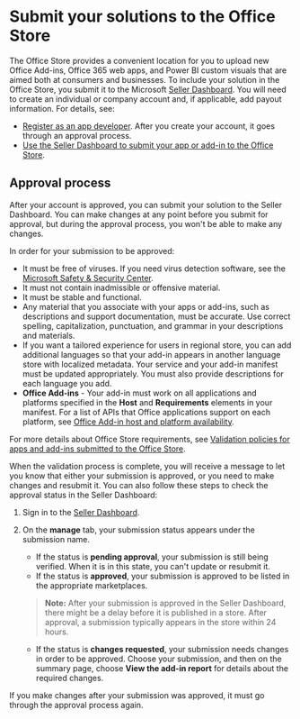 # Submit your solutions to the Office Store

The Office Store provides a convenient location for you to upload new Office Add-ins, Office 365 web apps, and Power BI custom visuals  that are aimed both at consumers and businesses. To include your solution in the Office Store, you submit it to the Microsoft  [Seller Dashboard](https://sellerdashboard.microsoft.com/Application/Summary). You will need to create an individual or company account and, if applicable, add payout information. For details, see:

-  [Register as an app developer](https://dev.windows.com/en-us/programs/join). After you create your account, it goes through an approval process. 
-  [Use the Seller Dashboard to submit your app or add-in to the Office Store](use-the-seller-dashboard-to-submit-apps-and-add-ins-to-the-office-store.md).

## Approval process
<a name="bk_approval"> </a>

After your account is approved, you can submit your solution to the Seller Dashboard. You can make changes at any point before you submit for approval, but during the approval process, you won't be able to make any changes. 
 
In order for your submission to be approved:

- It must be free of viruses. If you need virus detection software, see the  [Microsoft Safety &amp; Security Center](http://go.microsoft.com/fwlink/?LinkId=248711).
- It must not contain inadmissible or offensive material.
- It must be stable and functional.
- Any material that you associate with your apps or add-ins, such as descriptions and support documentation, must be accurate. Use correct spelling, capitalization, punctuation, and grammar in your descriptions and materials.
- If you want a tailored experience for users in regional store, you can add additional languages so that your add-in appears in another language store with localized metadata. Your service and your add-in manifest must be updated appropriately. You must also provide descriptions for each language you add.
- **Office Add-ins** - Your add-in must work on all applications and platforms specified in the **Host** and **Requirements** elements in your manifest. For a list of APIs that Office applications support on each platform, see [Office Add-in host and platform availability](https://dev.office.com/add-in-availability).

For more details about Office Store requirements, see [Validation policies for apps and add-ins submitted to the Office Store](validation-policies.md).

When the validation process is complete, you will receive a message to let you know that either your submission is approved, or you need to make changes and resubmit it. You can also follow these steps to check the approval status in the Seller Dashboard:

1. Sign in to the  [Seller Dashboard](http://go.microsoft.com/fwlink/?LinkId=248605).
2. On the **manage** tab, your submission status appears under the submission name.
    - If the status is **pending approval**, your submission is still being verified. When it is in this state, you can't update or resubmit it.
    - If the status is **approved**, your submission is approved to be listed in the appropriate marketplaces.
    >**Note:**  After your submission is approved in the Seller Dashboard, there might be a delay before it is published in a store. After approval, a submission typically appears in the store within 24 hours.

    - If the status is  **changes requested**, your submission needs changes in order to be approved. Choose your submission, and then on the summary page, choose  **View the add-in report** for details about the required changes.

If you make changes after your submission was approved, it must go through the approval process again.


